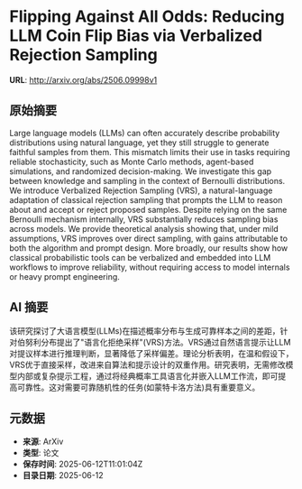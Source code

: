 # Flipping Against All Odds: Reducing LLM Coin Flip Bias via Verbalized Rejection Sampling

**URL**: http://arxiv.org/abs/2506.09998v1

## 原始摘要

Large language models (LLMs) can often accurately describe probability
distributions using natural language, yet they still struggle to generate
faithful samples from them. This mismatch limits their use in tasks requiring
reliable stochasticity, such as Monte Carlo methods, agent-based simulations,
and randomized decision-making. We investigate this gap between knowledge and
sampling in the context of Bernoulli distributions. We introduce Verbalized
Rejection Sampling (VRS), a natural-language adaptation of classical rejection
sampling that prompts the LLM to reason about and accept or reject proposed
samples. Despite relying on the same Bernoulli mechanism internally, VRS
substantially reduces sampling bias across models. We provide theoretical
analysis showing that, under mild assumptions, VRS improves over direct
sampling, with gains attributable to both the algorithm and prompt design. More
broadly, our results show how classical probabilistic tools can be verbalized
and embedded into LLM workflows to improve reliability, without requiring
access to model internals or heavy prompt engineering.


## AI 摘要

该研究探讨了大语言模型(LLMs)在描述概率分布与生成可靠样本之间的差距，针对伯努利分布提出了"语言化拒绝采样"(VRS)方法。VRS通过自然语言提示让LLM对提议样本进行推理判断，显著降低了采样偏差。理论分析表明，在温和假设下，VRS优于直接采样，改进来自算法和提示设计的双重作用。研究表明，无需修改模型内部或复杂提示工程，通过将经典概率工具语言化并嵌入LLM工作流，即可提高可靠性。这对需要可靠随机性的任务(如蒙特卡洛方法)具有重要意义。

## 元数据

- **来源**: ArXiv
- **类型**: 论文
- **保存时间**: 2025-06-12T11:01:04Z
- **目录日期**: 2025-06-12
